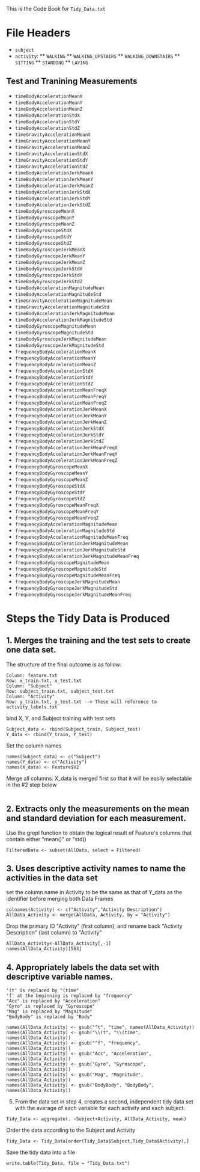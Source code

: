 This is the Code Book for `Tidy_Data.txt`

# File Headers

* `subject`  
* `activity`:
** `WALKING` 
** `WALKING_UPSTAIRS`
** `WALKING_DOWNSTAIRS`
** `SITTING`
** `STANDING`
** `LAYING`

## Test and Tranining Measurements
* `timeBodyAccelerationMeanX`
* `timeBodyAccelerationMeanY`
* `timeBodyAccelerationMeanZ`
* `timeBodyAccelerationStdX`
* `timeBodyAccelerationStdY`
* `timeBodyAccelerationStdZ`
* `timeGravityAccelerationMeanX`
* `timeGravityAccelerationMeanY`
* `timeGravityAccelerationMeanZ`
* `timeGravityAccelerationStdX`
* `timeGravityAccelerationStdY`
* `timeGravityAccelerationStdZ`
* `timeBodyAccelerationJerkMeanX`
* `timeBodyAccelerationJerkMeanY`
* `timeBodyAccelerationJerkMeanZ`
* `timeBodyAccelerationJerkStdX`
* `timeBodyAccelerationJerkStdY`
* `timeBodyAccelerationJerkStdZ`
* `timeBodyGyroscopeMeanX`
* `timeBodyGyroscopeMeanY`
* `timeBodyGyroscopeMeanZ`
* `timeBodyGyroscopeStdX`
* `timeBodyGyroscopeStdY`
* `timeBodyGyroscopeStdZ`
* `timeBodyGyroscopeJerkMeanX`
* `timeBodyGyroscopeJerkMeanY`
* `timeBodyGyroscopeJerkMeanZ`
* `timeBodyGyroscopeJerkStdX`
* `timeBodyGyroscopeJerkStdY`
* `timeBodyGyroscopeJerkStdZ`
* `timeBodyAccelerationMagnitudeMean`
* `timeBodyAccelerationMagnitudeStd`
* `timeGravityAccelerationMagnitudeMean`
* `timeGravityAccelerationMagnitudeStd`
* `timeBodyAccelerationJerkMagnitudeMean`
* `timeBodyAccelerationJerkMagnitudeStd`
* `timeBodyGyroscopeMagnitudeMean`
* `timeBodyGyroscopeMagnitudeStd`
* `timeBodyGyroscopeJerkMagnitudeMean`
* `timeBodyGyroscopeJerkMagnitudeStd`
* `frequencyBodyAccelerationMeanX`
* `frequencyBodyAccelerationMeanY`
* `frequencyBodyAccelerationMeanZ`
* `frequencyBodyAccelerationStdX`
* `frequencyBodyAccelerationStdY`
* `frequencyBodyAccelerationStdZ`
* `frequencyBodyAccelerationMeanFreqX`
* `frequencyBodyAccelerationMeanFreqY`
* `frequencyBodyAccelerationMeanFreqZ`
* `frequencyBodyAccelerationJerkMeanX`
* `frequencyBodyAccelerationJerkMeanY`
* `frequencyBodyAccelerationJerkMeanZ`
* `frequencyBodyAccelerationJerkStdX`
* `frequencyBodyAccelerationJerkStdY`
* `frequencyBodyAccelerationJerkStdZ`
* `frequencyBodyAccelerationJerkMeanFreqX`
* `frequencyBodyAccelerationJerkMeanFreqY`
* `frequencyBodyAccelerationJerkMeanFreqZ`
* `frequencyBodyGyroscopeMeanX`
* `frequencyBodyGyroscopeMeanY`
* `frequencyBodyGyroscopeMeanZ`
* `frequencyBodyGyroscopeStdX`
* `frequencyBodyGyroscopeStdY`
* `frequencyBodyGyroscopeStdZ`
* `frequencyBodyGyroscopeMeanFreqX`
* `frequencyBodyGyroscopeMeanFreqY`
* `frequencyBodyGyroscopeMeanFreqZ`
* `frequencyBodyAccelerationMagnitudeMean`
* `frequencyBodyAccelerationMagnitudeStd`
* `frequencyBodyAccelerationMagnitudeMeanFreq`
* `frequencyBodyAccelerationJerkMagnitudeMean`
* `frequencyBodyAccelerationJerkMagnitudeStd`
* `frequencyBodyAccelerationJerkMagnitudeMeanFreq`
* `frequencyBodyGyroscopeMagnitudeMean`
* `frequencyBodyGyroscopeMagnitudeStd`
* `frequencyBodyGyroscopeMagnitudeMeanFreq`
* `frequencyBodyGyroscopeJerkMagnitudeMean`
* `frequencyBodyGyroscopeJerkMagnitudeStd`
* `frequencyBodyGyroscopeJerkMagnitudeMeanFreq`

# Steps the Tidy Data is Produced

## 1. Merges the training and the test sets to create one data set.

The structure of the final outcome is as follow:

```
Column: feature.txt
Row: x_train.txt, x_test.txt
Column: "Subject"
Row: subject_train.txt, subject_test.txt
Column: "Activity"
Row: y_train.txt, y_test.txt --> These will reference to activity_labels.txt
```

bind X, Y, and Subject training with test sets
```X_data <- rbind(X_train, X_test)
Subject_data <- rbind(Subject_train, Subject_test)
Y_data <- rbind(Y_train, Y_test)
```
Set the column names
```
names(Subject_data) <- c("Subject")
names(Y_data) <- c("Activity")
names(X_data) <- Feature$V2
```
Merge all columns. X_data is merged first so that it will be easily selectable in the #2 step below
```AllData<- cbind(X_data,Y_data, Subject_data)
```

## 2. Extracts only the measurements on the mean and standard deviation for each measurement.
Use the grepl function to obtain the logical result of Feature's columns that contain either "mean()" or "std()
```Filtered <- grepl("mean\\(\\)|std\\(\\)", Feature$V2)
FilteredData <- subset(AllData, select = Filtered)
```

## 3. Uses descriptive activity names to name the activities in the data set
set the column name in Activity to be the same as that of Y_data as the identifier before merging both Data Frames
```
colnames(Activity) <- c("Activity","Activity Description")
AllData_Activity <- merge(AllData, Activity, by = "Activity")
```
Drop the primary ID "Activity" (first column), and rename back "Activity Description" (last column) to "Activity"
```
AllData_Activity<-AllData_Activity[,-1]
names(AllData_Activity)[563] 
```

## 4. Appropriately labels the data set with descriptive variable names.

```'t' at the beginning is replaced by "time"
'(t' is replaced by "(time"
'f' at the beginning is replaced by "frequency"
"Acc" is replaced by "Acceleration"
"Gyro" is replaced by "Gyroscope"
"Mag" is replaced by "Magnitude"
"BodyBody" is replaced by "Body"
```
```
names(AllData_Activity) <- gsub("^t", "time", names(AllData_Activity))
names(AllData_Activity) <- gsub("\\(t", "\\(time", names(AllData_Activity))
names(AllData_Activity) <- gsub("^f", "frequency", names(AllData_Activity))
names(AllData_Activity) <- gsub("Acc", "Acceleration", names(AllData_Activity))
names(AllData_Activity) <- gsub("Gyro", "Gyroscope", names(AllData_Activity))
names(AllData_Activity) <- gsub("Mag", "Magnitude", names(AllData_Activity))
names(AllData_Activity) <- gsub("BodyBody", "BodyBody", names(AllData_Activity))
```

5. From the data set in step 4, creates a second, independent tidy data set with the average of each variable for each activity and each subject.
```
Tidy_Data <- aggregate(. ~Subject+Activity, AllData_Activity, mean)
```
Order the data according to the Subject and Activity
```
Tidy_Data <- Tidy_Data[order(Tidy_Data$Subject,Tidy_Data$Activity),]
```
Save the tidy data into a file
```
write.table(Tidy_Data, file = "Tidy_Data.txt")
```

